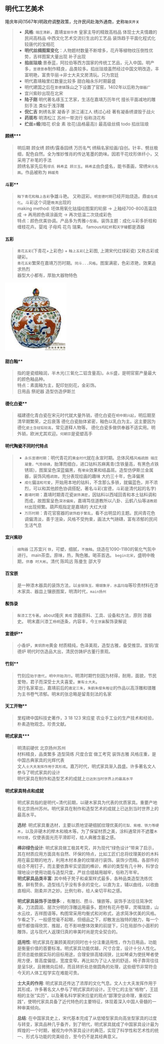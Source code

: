 **明代工艺美术**
----------------------------------------------------------------------------------------

隆庆年间(1567年)明政府调整政策，允许民间赴海外通商，史称`隆庆开关`

> - **风格**: `端庄清新`，嘉靖`富丽华贵` 皇家主导的精致高档品  体现士大夫情趣的民间高档品 中西文化艺术交流衍生出的工艺品 装饰趋于平面化程式化较唐代的宝相花
> - **明代丝绸图案变化**：人物题材数量不断增多，花卉等植物纹压倒性优势，吉祥图案大量出现 补子出现
> - **掐丝珐琅**:景泰蓝，阿拉伯等西方国家的传统工艺品，元入中国。明产多，`宣德景泰`制作精良，品类较多。掐丝珐琅虽然经过中国文明改造，丰富明艳，富贵华丽->非士大夫文房清玩。只为宫廷
> - 明代嘉靖釉里红数量比较多 甜白釉永乐时期最盛
> - 明代建国之后在`景德镇`珠山之下设置了官窑，1402年以后称为`御器厂`
> - 宜兴紫砂出现在北宋
> - **陆子刚** 明代著名琢玉工艺家，生活在嘉靖万历年代 擅长平面减地的雕刻手法 类似于浅浮雕
> - **倪仁吉** 刺绣名家 凝香子 浙江浦江人 绣过心经 著有凝香绣谱毁于战火
> - **药斑布** 明清松江 苏州一带流行 俗称浇花布
> - **纻丝=缎**(暗花 织金 素 妆花(品格最高)) 最高级丝绸   todo 掐丝珐琅

#### 顾绣***
> 明后期 顾女绣 顾绣/露香园绣  万历名气 绣稿名家绘画/自创。针丰、劈丝极细，配色自然。全为惟妙惟肖的传达笔墨的韵味。因若干花纹形体纤小，又采用了补笔的手法  
> 顾绣名家先后有`缪氏 韩希孟 顾兰玉`。`韩希孟`由负盛名，能书善画，常绣`宋元名画`。作品被称为 `韩媛秀`  

#### 斗彩**
> </u>`釉下青花和釉上各彩`争雄斗艳。 又称逗彩。`明宣德时期`已经开始烧造。鼎`盛在成化`。斗彩这个词是`晚清`出现的 </u>  
> making method: 坯体用氧化钴描绘图案的轮廓 -> 上釉经700-800高温烧成 -> 再用颜色填涂画完 -> 再次低温二次烧成彩色  
> 特点：颜色优美协调。产品多为秀雅`小型器`。装饰主题：成化斗彩多折枝和缠枝花卉。婴戏 子母鸡 花鸟 瑞果。 famous`鸡缸杯`和`天字罐`都是酒器

#### 五彩
> `青花五彩`(下青花+上彩色) + `釉上五彩`(上彩图, 上溯宋代红绿彩瓷) 又称古彩或硬彩。  
> `青花五彩`繁荣在嘉靖万历时期。`同斗...风格`。图案满密，色彩浓艳，效果追求热烈  
> 器型大小都有，厚胎大器物特色

<img src="./assets/五彩鱼藻纹罐.jpeg" width="200px"/>

#### 甜白釉**
> 指的是瓷细釉润，半木光(三氧化二铝含量高)。`永乐`盛，是明官窑产量最大的颜色釉品种。  
> 特点：素面釉为主，配印划刻花，金彩饰。  
> 日用品 祭祀器 造型仿造伊斯兰

#### 德化白瓷**
> 福建德化青白瓷在宋元时代就大量外销，德化白瓷在`明中期兴起`，明后期至清早期繁荣，之后衰落
> 德化白瓷胎体紧密，釉色以乳白为主。这主要因为德化`瓷土含硅铅较高`，常见道释人物等。
> 德化白瓷多做供奉器不适实用。明外销，欧洲尤其欢迎。`何朝宗`是瓷塑高手

#### 明代陶瓷不同时代特点
> - `永乐宣德时期`：明代青花的`黄金时代`就在永宣时期。总体风格`风格疏朗 端庄凝重，气势磅礴`，胎薄而细白，进口钴料苏麻离青(含铁量高，有黑色点铁锈斑)，图案呈色深蓝偏黑，有`晕染`效果和结晶斑。造型仿伊斯兰金属器，装饰风格`疏朗`，充分表现绘画的趣味 大约三十年，色泽偏黑
> - `成化`偏`温和可爱`，开始用本地的钴料，不含那么多铁，就偏蓝色，并不浓烈，可以和其他颜色协调搭配，著名斗彩(宣德，斗彩是清代起的名字)
> - `嘉靖时期`：嘉靖时期青花瓷`装饰满密`，因钴料以西域回青和本土钴料调和而成，故图案呈色`深浓偏紫`，嘉靖笃信道教所以八卦、云鹤八仙等`道教题材`出现频繁。葫芦瓶指定是嘉靖的 大红大绿
> - `万历时期`：青花官窑器的`装饰趋于繁乱`，看不出明显的主题。民间青花色调偏清淡，善于渲染，风格不受拘束，画法大气磅礴，富有浓郁的民间生活气息

#### 宜兴紫砂
> `细陶器` 江苏宜兴 `铁`，可塑，细腻，`不施釉`。烧造在1090-1180的氧化气氛中进行。
> main茶壶。原味，热，陶色雅。喝茶首选。
> `begin北宋`，盛明中晚期，`供春 时大彬`。清代 陈鸣远 陈曼生 邵大亨

#### 百宝嵌
> 是一种漆木器具的装饰方法，以`金银珠玉，珊瑚象牙，水晶玛瑙`等珍贵材料在漆木家具、器皿上镶嵌图案，明清时代，`main扬州`

#### 髹饰录
> `髹漆工艺专著`。about隆庆 `黄成`  漆器原料、工具、设备和方法，原则 漆器史。
> 明末嘉兴漆工`杨明`逐条，内容丰，今`王世襄`髹饰录解说

#### 宣德炉**
> 小香炉，`黄铜质地`黄金 材质精纯，色泽美观，造型古雅，备受推崇。宣铜/宣德炉 明代时仿造品大出，清民仿铸炉古董行景观。

#### 竹刻**
> 竹刻应`始于唐代`，`明中开始流行`。明清时期竹刻因为材得，耐用，面貌，节民爱物，君子而深受士大夫喜爱。`兼有士大夫`。  
> 流行名家辈出，嘉靖前后的`嘉定三朱`，`朱鹤朱缨朱稚征`的作品以高浮雕和镂雕为主书卷气浓郁。明末的张总略是留青刻法的名家

#### 天工开物**
> 里程碑中国科技史著作，3 18 123 宋应星 农业手工业的生产技术和经验，朴素造物观念。珍贵文献。

#### 明式家具***
> 明清前硬优 北京扬州苏州  
> 材料精良，品类繁多 造型简练 尺度合宜 做工考究 装饰古雅 风格庄重，是中国古典家具的光辉代表    
> 文人`士大夫发挥作用于其形成`。嘉万时代，明式家具渐入昌盛。许多著名文人参与了明式家具的设计    
> 明代家具在制作和造型艺术的成就上`已达到当时世界上的最高水平`  

#### 明式家具特点和成就
> 明式家具指的是明代~清代前期，以硬木家具为代表的优质家具。重要产地有北京扬州苏州。明代家具在制作和造型艺术的成就上已达到当时世界上的最高水平。  

> **选材**: 明式家具重选材，主要以质地坚硬细腻纹理优美的`花梨、紫檀、铁力等硬木`，以及非硬木的榉木和楠木等。为了保留材质之美，涂料通常并不遮覆`木材纹理`，仅使表面光亮平滑即可，给人典雅含蓄之感。  

> **榫卯绿色设计**: 明式家具做工极其考究，并为现代“绿色设计”带来了启示，其在材质应用方面具有自然、环保的特点，比如工匠们总将纹理美妙的木料用在最显眼的地方，利用木材本身的纹理进行装饰。装饰少而精。各部件的结合不用钉子，而主要依靠牢实坚固的榫卯，榫卯的类型有几十种，科学合理地设计使用功能与造型尺度，严丝合缝越用越牢，俗称万年牢。  
> **明式家具品类丰富**: 其中椅子凳子和桌案样式最多，各种品类造型洗练优雅，鲜有赘余。造型线几乎没有多余的变化，以直为主，辅以曲线，以收曲直相间、刚柔并济之妙。比例匀称，给人亲切平和之感。  

> **明式家具装饰手法很多**: ，有雕刻、攒斗、镶嵌等。装饰手法往往简净优美，刀法圆润、层次分明的浮雕运用最多。题材有花卉卷草，灵噙瑞兽，山水云纹，吉祥图语等。构图常采用均衡式和对称式，追求简净优美的风格。乍看之下，一般感觉毫不起眼，但细品之下，却散发出独特的魅力，每一个细节都值得欣赏、推敲，在不影响整体效果的前提下，只在局部作小面积的雕饰，这与现代人返璞归真的审美时尚是完全契合的。  

> **适用性**: 明式家具在兼顾美观的同时也十分注重适用性，作为日用品，功能是衡量价值的首要标准。明式家具功能优越，尺寸合宜，设计十分人性化。匠师总能依据实际的目标用途，合理安排高矮阔狭，比如琴桌为使抚琴者使用方便，普高度偏低，宽度变窄。再比如为了让人坐的舒适，椅子靠背往往是呈S状，且微微向后倾，而且转折处总做圆角的处理，这些细节非常符合今天的人体工程学实在难能可贵。  

> **士大夫的作用**: 明式家具还传达了浓厚的文化气息。文人士大夫发挥作用于其形成，许多著名文人参与了明式家具的设计。王守仁的主张“格物”，王廷相的主张“实历”，以及著名科学家宋应星的观点“鄙薄空谈命理，重视实践”，使明代家具具备了近代特色的主要特征，体现着深入中国人骨髓的一种审美倾向。  

> **总结**: 在中国家具史上，宋代基本完成了从低矮型家具向高坐型家具的过度与转变，家具品种几乎备齐，到了明代，明式家具就成了中国家具设计最为辉煌的一个时期，被视为中外家具设计的典范，实现了科学性和艺术性的统一、形式与功能的完美结合，至今仍不是其经典意义。